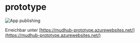 # prototype

![App publishing](https://github.com/MUDHub/prototype/workflows/App%20publishing/badge.svg?branch=master)

Erreichbar unter [https://mudhub-prototype.azurewebsites.net/](https://mudhub-prototype.azurewebsites.net/)
